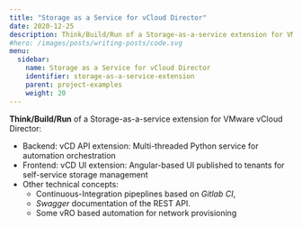 ```yaml
---
title: "Storage as a Service for vCloud Director"
date: 2020-12-25
description: Think/Build/Run of a Storage-as-a-service extension for VMware vCloud Director
#hero: /images/posts/writing-posts/code.svg
menu:
  sidebar:
    name: Storage as a Service for vCloud Director
    identifier: storage-as-a-service-extension
    parent: project-examples
    weight: 20
---
```


**Think/Build/Run** of a Storage-as-a-service extension for VMware vCloud Director:

* Backend: vCD API extension: Multi-threaded Python service for automation orchestration
* Frontend: vCD UI extension: Angular-based UI published to tenants for self-service storage management
* Other technical concepts:
  * Continuous-Integration pipeplines based on *Gitlab CI*,
  * *Swagger* documentation of the REST API.
  * Some vRO based automation for network provisioning